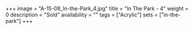 +++
image = "A-15-08_In-the-Park_4.jpg"
title = "In The Park - 4"
weight = 0
description = "Sold"
availability = ""
tags = ["Acrylic"]
sets = ["in-the-park"]
+++
